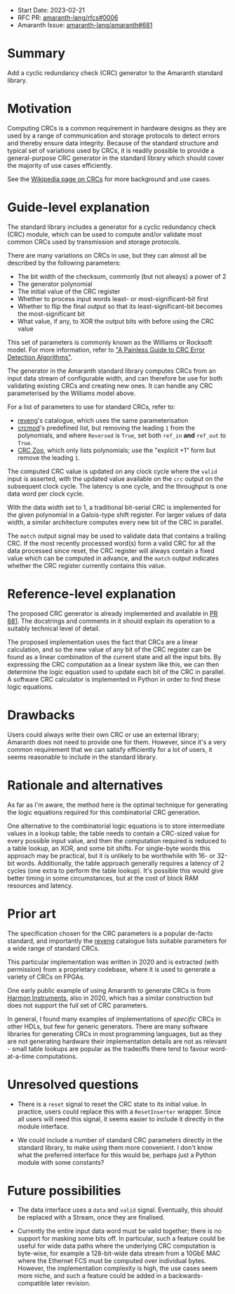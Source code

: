 - Start Date: 2023-02-21
- RFC PR: [amaranth-lang/rfcs#0006](https://github.com/amaranth-lang/rfcs/pull/0006)
- Amaranth Issue: [amaranth-lang/amaranth#681](https://github.com/amaranth-lang/amaranth/issues/681)

# Summary
[summary]: #summary

Add a cyclic redundancy check (CRC) generator to the Amaranth standard library.

# Motivation
[motivation]: #motivation

Computing CRCs is a common requirement in hardware designs as they are used
by a range of communication and storage protocols to detect errors and thereby
ensure data integrity. Because of the standard structure and typical set of
variations used by CRCs, it is readily possible to provide a general-purpose
CRC generator in the standard library which should cover the majority of use
cases efficiently.

See the [Wikipedia page on CRCs] for more background and use cases.

[Wikipedia page on CRCs]: https://en.wikipedia.org/wiki/Cyclic_redundancy_check

# Guide-level explanation
[guide-level-explanation]: #guide-level-explanation

The standard library includes a generator for a cyclic redundancy check (CRC)
module, which can be used to compute and/or validate most common CRCs used by
transmission and storage protocols.

There are many variations on CRCs in use, but they can almost all be described
by the following parameters:

* The bit width of the checksum, commonly (but not always) a power of 2
* The generator polynomial
* The initial value of the CRC register
* Whether to process input words least- or most-significant-bit first
* Whether to flip the final output so that its least-significant-bit becomes
    the most-significant bit
* What value, if any, to XOR the output bits with before using the CRC value

This set of parameters is commonly known as the Williams or Rocksoft model. For
more information, refer to ["A Painless Guide to CRC Error Detection Algorithms"].

["A Painless Guide to CRC Error Detection Algorithms"]: http://www.ross.net/crc/download/crc_v3.txt

The generator in the Amaranth standard library computes CRCs from an input
data stream of configurable width, and can therefore be use for both validating
existing CRCs and creating new ones. It can handle any CRC parameterised by
the Williams model above.

For a list of parameters to use for standard CRCs, refer to:

* [reveng]'s catalogue, which uses the same parameterisation
* [crcmod]'s predefined list, but removing the leading `1` from the
    polynomials, and where `Reversed` is `True`, set both `ref_in` **and**
    `ref_out` to `True`.
* [CRC Zoo], which only lists polynomials; use the "explicit +1" form but
  remove the leading `1`.

[reveng]: https://reveng.sourceforge.io/crc-catalogue/all.htm
[crcmod]: http://crcmod.sourceforge.net/crcmod.predefined.html
[CRC Zoo]: https://users.ece.cmu.edu/~koopman/crc/

The computed CRC value is updated on any clock cycle where the `valid` input
is asserted, with the updated value available on the `crc` output on the
subsequent clock cycle. The latency is one cycle, and the throughput is
one data word per clock cycle.

With the data width set to 1, a traditional bit-serial CRC is implemented
for the given polynomial in a Galois-type shift register. For larger values
of data width, a similar architecture computes every new bit of the CRC in
parallel.

The `match` output signal may be used to validate data that contains a trailing
CRC. If the most recently processed word(s) form a valid CRC for all the data
processed since reset, the CRC register will always contain a fixed value which
can be computed in advance, and the `match` output indicates whether the CRC
register currently contains this value.

# Reference-level explanation
[reference-level-explanation]: #reference-level-explanation

The proposed CRC generator is already implemented and available in [PR 681].
The docstrings and comments in it should explain its operation to a suitably
technical level of detail.

[PR 681]: https://github.com/amaranth-lang/amaranth/pull/681

The proposed implementation uses the fact that CRCs are a linear calculation,
and so the new value of any bit of the CRC register can be found as a linear
combination of the current state and all the input bits. By expressing the CRC
computation as a linear system like this, we can then determine the logic
equation used to update each bit of the CRC in parallel. A software CRC
calculator is implemented in Python in order to find these logic equations.

# Drawbacks
[drawbacks]: #drawbacks

Users could always write their own CRC or use an external library; Amaranth
does not need to provide one for them. However, since it's a very common
requirement that we can satisfy efficiently for a lot of users, it seems
reasonable to include in the standard library.

# Rationale and alternatives
[rationale-and-alternatives]: #rationale-and-alternatives

As far as I'm aware, the method here is the optimal technique for generating
the logic equations required for this combinatorial CRC generation.

One alternative to the combinatorial logic equations is to store intermediate
values in a lookup table; the table needs to contain a CRC-sized value for
every possible input value, and then the computation required is reduced to a
table lookup, an XOR, and some bit shifts. For single-byte words this approach
may be practical, but it is unlikely to be worthwhile with 16- or 32-bit words.
Additionally, the table approach generally requires a latency of 2 cycles (one
extra to perform the table lookup). It's possible this would give better timing
in some circumstances, but at the cost of block RAM resources and latency.

# Prior art
[prior-art]: #prior-art

The specification chosen for the CRC parameters is a popular de-facto standard,
and importantly the [reveng] catalogue lists suitable parameters for a wide
range of standard CRCs.

This particular implementation was written in 2020 and is extracted (with
permission) from a proprietary codebase, where it is used to generate a
variety of CRCs on FPGAs.

One early public example of using Amaranth to generate CRCs is from
[Harmon Instruments], also in 2020, which has a similar construction
but does not support the full set of CRC parameters.

[Harmon Instruments]: https://gitlab.com/harmoninstruments/harmon-instruments-open-hdl/-/blob/master/Ethernet/CRC.py

In general, I found many examples of implementations of _specific_ CRCs in
other HDLs, but few for generic generators. There are many software libraries
for generating CRCs in most programming languages, but as they are not
generating hardware their implementation details are not as relevant - small
table lookups are popular as the tradeoffs there tend to favour word-at-a-time
computations.

# Unresolved questions
[unresolved-questions]: #unresolved-questions

- There is a `reset` signal to reset the CRC state to its initial value.
  In practice, users could replace this with a `ResetInserter` wrapper.
  Since all users will need this signal, it seems easier to include it
  directly in the module interface.

- We could include a number of standard CRC parameters directly in the standard
  library, to make using them more convenient. I don't know what the preferred
  interface for this would be, perhaps just a Python module with some
  constants?

# Future possibilities
[future-possibilities]: #future-possibilities

- The data interface uses a `data` and `valid` signal. Eventually, this should
  be replaced with a Stream, once they are finalised.

- Currently the entire input data word must be valid together; there is no
  support for masking some bits off. In particular, such a feature could be
  useful for wide data paths where the underlying CRC computation is byte-wise,
  for example a 128-bit-wide data stream from a 10GbE MAC where the Ethernet
  FCS must be computed over individual bytes. However, the implementation
  complexity is high, the use cases seem more niche, and such a feature could
  be added in a backwards-compatible later revision.
